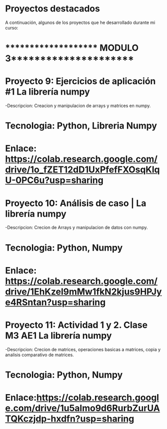 # Proyectos destacados
A continuación, algunos de los proyectos que he desarrollado durante mi curso:

# ******************* MODULO 3*********************

# Proyecto 9: Ejercicios de aplicación #1 La librería numpy
-Descripcion: Creacion y manipulacion de arrays y matrices en numpy. 
# Tecnologia: Python, Libreria Numpy
# Enlace: https://colab.research.google.com/drive/1o_fZET12dD1UxPfefFXOsqKlqU-0PC6u?usp=sharing

# Proyecto 10: Análisis de caso | La librería numpy
-Descripcion: Crecion de Arrays y manipulacion de datos con numpy. 
# Tecnologia: Python, Numpy
# Enlace: https://colab.research.google.com/drive/1EhKzel9mMw1fkN2kjus9HPJye4RSntan?usp=sharing

# Proyecto 11: Actividad 1 y 2. Clase M3 AE1 La librería numpy
-Descripcion: Crecion de matrices, operaciones basicas a matrices, copia y analisis comparativo de matrices.
# Tecnologia: Python, Numpy
# Enlace:https://colab.research.google.com/drive/1u5almo9d6RurbZurUATQKczjdp-hxdfn?usp=sharing
